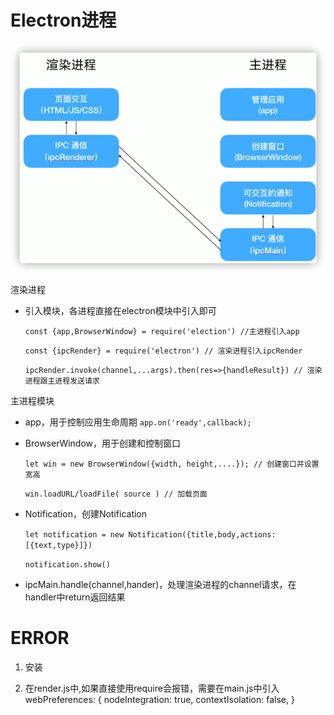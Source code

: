 # Electron进程

![image-20210817100801532](img/image-20210817100801532.png)



渲染进程

- 引入模块，各进程直接在electron模块中引入即可

  `const {app,BrowserWindow} = require('election') //主进程引入app`

  `const {ipcRender} = require('electron') // 渲染进程引入ipcRender`

  `ipcRender.invoke(channel,...args).then(res=>{handleResult}) // 渲染进程跟主进程发送请求`



主进程模块

- app，用于控制应用生命周期 `app.on('ready',callback);`

- BrowserWindow，用于创建和控制窗口

  `let win = new BrowserWindow({width, height,....}); // 创建窗口并设置宽高`

  `win.loadURL/loadFile( source ) // 加载页面`

- Notification，创建Notification

  `let notification = new Notification({title,body,actions:[{text,type}]})`

  `notification.show()`

- ipcMain.handle(channel,hander)，处理渲染进程的channel请求，在handler中return返回结果





# ERROR
1. 安装

2. 在render.js中,如果直接使用require会报错，需要在main.js中引入
    webPreferences: {
      nodeIntegration: true,
      contextIsolation: false,
    }


